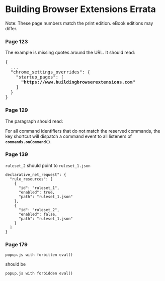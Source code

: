 # Building Browser Extensions Errata

Note: These page numbers match the print edition. eBook editions may differ.

### Page 123

The example is missing quotes around the URL. It should read:

<pre>
{
  ...
  "chrome_settings_overrides": {
    "startup_pages": [
      <b>"https://www.buildingbrowserextensions.com"</b>
    ]
  }
}
</pre>

### Page 129

The paragraph should read:

For all command identifiers that do not match the reserved commands, the key shortcut will dispatch a command event to all listeners of <b>`commands.onCommand()`</b>.

### Page 139

`ruleset_2` should point to `ruleset_1.json`

```
declarative_net_request": {
  "rule_resources": [
    {
      "id": "ruleset_1",
      "enabled": true,
      "path": "ruleset_1.json"
    },
    {
      "id": "ruleset_2",
      "enabled": false,
      "path": "ruleset_1.json"
    }
  ]
}
```

### Page 179

`popup.js with forbitten eval()`

should be

`popup.js with forbidden eval()`

